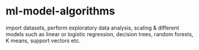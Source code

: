# ml-model-algorithms
import datasets, perform exploratory data analysis, scaling &amp; different models such as linear or logistic regression, decision trees, random forests, K means, support vectors etc.
